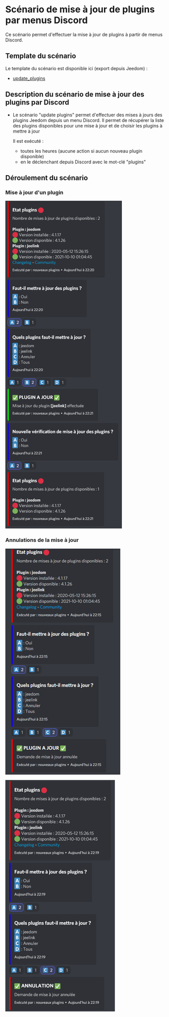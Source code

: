 # Scénario de mise à jour de plugins par menus Discord

Ce scénario permet d'effectuer la mise à jour de plugins à partir de menus Discord.

## Template du scénario

Le template du scénario est disponible ici (export depuis Jeedom) :

- [update_plugins](./templates/update_plugins.txt)

## Description du scénario de mise à jour des plugins par Discord

- Le scénario "update plugins" permet d'effectuer des mises à jours des plugins Jeedom depuis un menu Discord.
  Il permet de récupérer la liste des plugins disponibles pour une mise à jour et de choisir les plugins à mettre à jour

  Il est exécuté :
    - toutes les heures (aucune action si aucun nouveau plugin disponible)
    - en le déclenchant depuis Discord avec le mot-clé "plugins"

## Déroulement du scénario

### Mise à jour d'un plugin

![Mise à jour plugin](./doc/images/updatePlugin.png)

### Annulations de la mise à jour

![Annulation 1](./doc/images/updateCancelled.png)

![Annulation 2](./doc/images/UpdateCanceledFromList.png)
